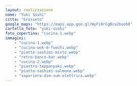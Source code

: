 ```yaml
---
layout: realizzazione
nome: "Yuki Sushi"
citta: "Grosseto"
google_maps: "https://maps.app.goo.gl/WyFi8rCgBcu2boob8"
cartella_foto: "yuki-sushi"
foto_copertina: "cucina-1.webp"
immagini:
    - "cucina-1.webp"
    - "cucina-wok-6-fuochi.webp"
    - "piatto-sashimi-misto.webp"
    - "retro-banco-bar.webp"
    - "cucina-2.webp"
    - "piastra-teppanyaki.webp"
    - "piatto-sashimi-salmone.webp"
    - "vaporiera-dim-sum-elettrica.webp"
---
```

